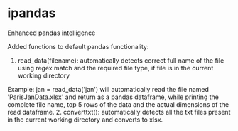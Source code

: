 # ipandas
Enhanced pandas intelligence

Added functions to default pandas functionality:
  1. read_data(filename): automatically detects correct full name of the file using regex match and the required file type, if file is in the current working directory
  
  Example: jan = read_data('jan') will automatically read the file named 'ParisJanData.xlsx' and return as a pandas dataframe, while printing the complete file name, top 5 rows of the data and the actual dimensions of the read dataframe.
  2. converttxt(): automatically detects all the txt files present in the current working directory and converts to xlsx.

